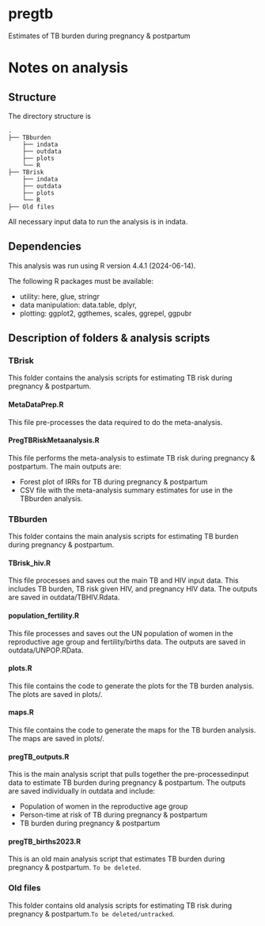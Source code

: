 # pregtb
Estimates of TB burden during pregnancy & postpartum

# Notes on analysis

## Structure

The directory structure is

```         
.
├── TBburden
    ├── indata
    ├── outdata
    ├── plots
    └── R
├── TBrisk
    ├── indata
    ├── outdata
    ├── plots
    └── R
├── Old files

```

All necessary input data to run the analysis is in indata.

## Dependencies

This analysis was run using R version 4.4.1 (2024-06-14).

The following R packages must be available:

-   utility: here, glue, stringr
-   data manipulation: data.table, dplyr,
-   plotting: ggplot2, ggthemes, scales, ggrepel, ggpubr

## Description of folders & analysis scripts

### TBrisk

This folder contains the analysis scripts for estimating TB risk during pregnancy & postpartum.

#### MetaDataPrep.R

This file pre-processes the data required to do the meta-analysis.

#### PregTBRiskMetaanalysis.R

This file performs the meta-analysis to estimate TB risk during pregnancy & postpartum. The main outputs are:
- Forest plot of IRRs for TB during pregnancy & postpartum
- CSV file with the meta-analysis summary estimates for use in the TBburden analysis.


### TBburden

This folder contains the main analysis scripts for estimating TB burden during pregnancy & postpartum.

#### TBrisk_hiv.R

This file processes and saves out the main TB and HIV input data. This includes TB burden, TB risk given HIV, and pregnancy HIV data. The outputs are saved in outdata/TBHIV.Rdata.

#### population_fertility.R

This file processes and saves out the UN population of women in the reproductive age group and fertility/births data. The outputs are saved in outdata/UNPOP.RData.

#### plots.R

This file contains the code to generate the plots for the TB burden analysis. The plots are saved in plots/.

#### maps.R

This file contains the code to generate the maps for the TB burden analysis. The maps are saved in plots/.

#### pregTB_outputs.R

This is the main analysis script that pulls together the pre-processedinput data to estimate TB burden during pregnancy & postpartum. The outputs are saved individually in outdata and include:
- Population of women in the reproductive age group
- Person-time at risk of TB during pregnancy & postpartum
- TB burden during pregnancy & postpartum

#### pregTB_births2023.R

This is an old main analysis script that estimates TB burden during pregnancy & postpartum. `To be deleted`.

### Old files

This folder contains old analysis scripts for estimating TB risk during pregnancy & postpartum.`To be deleted/untracked`.
